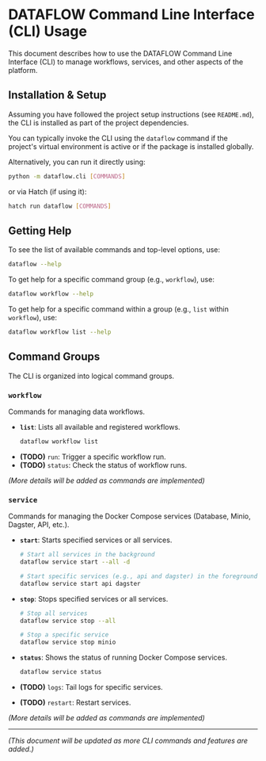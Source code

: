 # DATAFLOW Command Line Interface (CLI) Usage

This document describes how to use the DATAFLOW Command Line Interface (CLI) to manage workflows, services, and other aspects of the platform.

## Installation & Setup

Assuming you have followed the project setup instructions (see `README.md`), the CLI is installed as part of the project dependencies.

You can typically invoke the CLI using the `dataflow` command if the project's virtual environment is active or if the package is installed globally.

Alternatively, you can run it directly using:

```bash
python -m dataflow.cli [COMMANDS]
```

or via Hatch (if using it):

```bash
hatch run dataflow [COMMANDS]
```

## Getting Help

To see the list of available commands and top-level options, use:

```bash
dataflow --help
```

To get help for a specific command group (e.g., `workflow`), use:

```bash
dataflow workflow --help
```

To get help for a specific command within a group (e.g., `list` within `workflow`), use:

```bash
dataflow workflow list --help
```

## Command Groups

The CLI is organized into logical command groups.

### `workflow`

Commands for managing data workflows.

- **`list`**: Lists all available and registered workflows.
  ```bash
  dataflow workflow list
  ```
- **(TODO)** `run`: Trigger a specific workflow run.
- **(TODO)** `status`: Check the status of workflow runs.

_(More details will be added as commands are implemented)_

### `service`

Commands for managing the Docker Compose services (Database, Minio, Dagster, API, etc.).

- **`start`**: Starts specified services or all services.

  ```bash
  # Start all services in the background
  dataflow service start --all -d

  # Start specific services (e.g., api and dagster) in the foreground
  dataflow service start api dagster
  ```

- **`stop`**: Stops specified services or all services.

  ```bash
  # Stop all services
  dataflow service stop --all

  # Stop a specific service
  dataflow service stop minio
  ```

- **`status`**: Shows the status of running Docker Compose services.
  ```bash
  dataflow service status
  ```
- **(TODO)** `logs`: Tail logs for specific services.
- **(TODO)** `restart`: Restart services.

_(More details will be added as commands are implemented)_

---

_(This document will be updated as more CLI commands and features are added.)_
